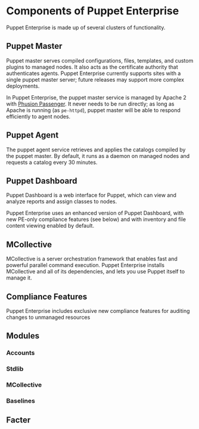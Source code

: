 Components of Puppet Enterprise
===============

Puppet Enterprise is made up of several clusters of functionality. 

Puppet Master
------

Puppet master serves compiled configurations, files, templates, and custom plugins to managed nodes. It also acts as the certificate authority that authenticates agents. Puppet Enterprise currently supports sites with a single puppet master server; future releases may support more complex deployments.

In Puppet Enterprise, the puppet master service is managed by Apache 2 with [Phusion Passenger](http://www.modrails.com/). It never needs to be run directly; as long as Apache is running (as `pe-httpd`), puppet master will be able to respond efficiently to agent nodes. 

Puppet Agent
-----

The puppet agent service retrieves and applies the catalogs compiled by the puppet master. By default, it runs as a daemon on managed nodes and requests a catalog every 30 minutes.

Puppet Dashboard
------

Puppet Dashboard is a web interface for Puppet, which can view and analyze reports and assign classes to nodes. 

Puppet Enterprise uses an enhanced version of Puppet Dashboard, with new PE-only compliance features (see below) and with inventory and file content viewing enabled by default. 

MCollective
------

MCollective is a server orchestration framework that enables fast and powerful parallel command execution. Puppet Enterprise installs MCollective and all of its dependencies, and lets you use Puppet itself to manage it. 

<!-- TK what happens w/ mcollective server if you install master but no agent? -->

Compliance Features
------

Puppet Enterprise includes exclusive new compliance features for auditing changes to unmanaged resources 

Modules
------

### Accounts

### Stdlib

### MCollective

### Baselines

Facter
------

